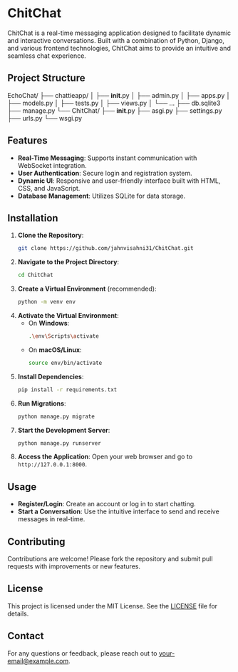# ChitChat

ChitChat is a real-time messaging application designed to facilitate dynamic and interactive conversations. Built with a combination of Python, Django, and various frontend technologies, ChitChat aims to provide an intuitive and seamless chat experience.

## Project Structure
EchoChat/
├── chattieapp/
│   ├── __init__.py
│   ├── admin.py
│   ├── apps.py
│   ├── models.py
│   ├── tests.py
│   ├── views.py
│   └── ... 
├── db.sqlite3
├── manage.py
└── ChitChat/
    ├── __init__.py
    ├── asgi.py
    ├── settings.py
    ├── urls.py
    └── wsgi.py

## Features

- **Real-Time Messaging**: Supports instant communication with WebSocket integration.
- **User Authentication**: Secure login and registration system.
- **Dynamic UI**: Responsive and user-friendly interface built with HTML, CSS, and JavaScript.
- **Database Management**: Utilizes SQLite for data storage.

## Installation

1. **Clone the Repository**:
    ```bash
    git clone https://github.com/jahnvisahni31/ChitChat.git
    ```
2. **Navigate to the Project Directory**:
    ```bash
    cd ChitChat
    ```
3. **Create a Virtual Environment** (recommended):
    ```bash
    python -m venv env
    ```
4. **Activate the Virtual Environment**:
    - On **Windows**:
      ```bash
      .\env\Scripts\activate
      ```
    - On **macOS/Linux**:
      ```bash
      source env/bin/activate
      ```
5. **Install Dependencies**:
    ```bash
    pip install -r requirements.txt
    ```
6. **Run Migrations**:
    ```bash
    python manage.py migrate
    ```
7. **Start the Development Server**:
    ```bash
    python manage.py runserver
    ```
8. **Access the Application**:
    Open your web browser and go to `http://127.0.0.1:8000`.

## Usage

- **Register/Login**: Create an account or log in to start chatting.
- **Start a Conversation**: Use the intuitive interface to send and receive messages in real-time.

## Contributing

Contributions are welcome! Please fork the repository and submit pull requests with improvements or new features.

## License

This project is licensed under the MIT License. See the [LICENSE](LICENSE) file for details.

## Contact

For any questions or feedback, please reach out to [your-email@example.com](mailto:your-email@example.com).
